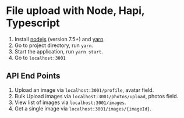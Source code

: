 # File upload with Node, Hapi, Typescript

1. Install [nodejs](https://nodejs.org/en/) (version 7.5+) and [yarn](https://yarnpkg.com/en/docs/install).
2. Go to project directory, run `yarn`.
3. Start the application, run `yarn start`.
4. Go to `localhost:3001`

## API End Points

1. Upload an image via `localhost:3001/profile`, avatar field.
2. Bulk Upload images via `localhost:3001/photos/upload`, photos field.
3. View list of images via `localhost:3001/images`.
4. Get a single image via `localhost:3001/images/{imageId}`.
